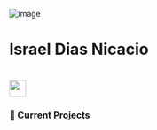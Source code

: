 ![image](https://learntocodewith.me/wp-content/uploads/2019/01/JavaScript.jpg)
<h1>Israel Dias Nicacio<h1>

 <a href='https://www.linkedin.com/in/israel-dias-nicacio-a22b6072/'>
  <img width='30px' src='https://cdn-icons-png.flaticon.com/512/174/174857.png'/>
  </a>
  
<h3>💼 Current Projects</h3>
